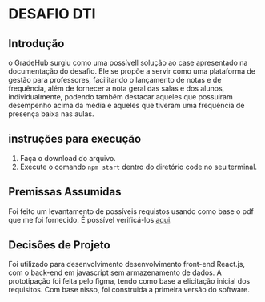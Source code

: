 # DESAFIO DTI

## Introdução

o GradeHub surgiu como uma possívell solução ao case apresentado na documentação do desafio. Ele se propõe a servir como uma plataforma de gestão para professores, facilitando o lançamento de notas e de frequência, além de fornecer a nota geral das salas e dos alunos, individualmente, podendo também destacar aqueles que possuiram desempenho acima da média e aqueles que tiveram uma frequência de presença baixa nas aulas.

## instruções para execução

1. Faça o download do arquivo.
2. Execute o comando `npm start` dentro do diretório code no seu terminal.

## Premissas Assumidas

Foi feito um levantamento de possíveis requistos usando como base o pdf que me foi fornecido. É possível verificá-los [aqui](/docs/Requisitos.md).

## Decisões de Projeto

Foi utilizado para desenvolvimento desenvolvimento front-end React.js, com o back-end em javascript sem armazenamento de dados. A prototipação foi feita pelo figma, tendo como base a elicitação inicial dos requisitos. Com base nisso, foi construida a primeira versão do software.
